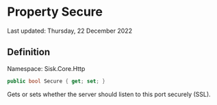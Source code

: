 # Property Secure
Last updated: Thursday, 22 December 2022

## Definition
Namespace: Sisk.Core.Http

```csharp
public bool Secure { get; set; }
```

Gets or sets whether the server should listen to this port securely (SSL).

